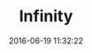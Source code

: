 ---
layout: default
title:  "Infinity"
date:   2016-06-19 11:32:22
categories: posts games
permalink: /projects/games/infinity/
icon: /src/img/game-covers/infinity.png
---